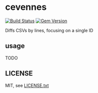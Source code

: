 
# cevennes

[![Build Status](https://secure.travis-ci.org/jmettraux/cevennes.svg)](http://travis-ci.org/jmettraux/cevennes)
[![Gem Version](https://badge.fury.io/rb/cevennes.svg)](http://badge.fury.io/rb/cevennes)

Diffs CSVs by lines, focusing on a single ID

## usage

TODO

## LICENSE

MIT, see [LICENSE.txt](LICENSE.txt)

